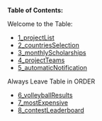 **Table of Contents:**

Welcome to the Table:

- [1_projectList](https://github.com/christiangrier/CodeSignalDB/tree/main/1_projectList)
- [2_countriesSelection](https://github.com/christiangrier/CodeSignalDB/tree/main/2_countiesSelection)
- [3_monthlyScholarships](https://github.com/christiangrier/CodeSignalDB/tree/main/3_monthlyScholarships)
- [4_projectTeams](https://github.com/christiangrier/CodeSignalDB/tree/main/4_projectTeams)
- [5_automaticNotification](https://github.com/christiangrier/CodeSignalDB/tree/main/5_automaticNotification)

Always Leave Table in ORDER

- [6_volleyballResults](https://github.com/christiangrier/CodeSignalDB/tree/main/6_volleyballResults)
- [7_mostExpensive](https://github.com/christiangrier/CodeSignalDB/tree/main/7_mostExpensive)
- [8_contestLeaderboard](https://github.com/christiangrier/CodeSignalDB/tree/main/8_contestLeaderboard)